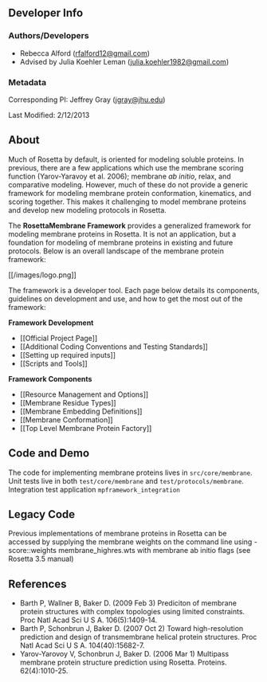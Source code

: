 ## Developer Info

### Authors/Developers
- Rebecca Alford ([rfalford12@gmail.com](rfalford12@gmail.com))
- Advised by Julia Koehler Leman ([julia.koehler1982@gmail.com](julia.koehler1982@gmail.com))

### Metadata
Corresponding PI: Jeffrey Gray ([jgray@jhu.edu](jgray@jhu.edu))

Last Modified: 2/12/2013

## About
Much of Rosetta by default, is oriented for modeling soluble proteins. In previous, there are a few applications which use the membrane scoring function (Yarov-Yaravoy et al. 2006); membrane _ab initio_, relax, and comparative modeling. However, much of these do not provide a generic framework for modeling membrane protein conformation, kinematics, and scoring together. This makes it challenging to model membrane proteins and develop new modeling protocols in Rosetta. 

The **RosettaMembrane Framework** provides a generalized framework for modeling membrane proteins in Rosetta. It is not an application, but a foundation for modeling of membrane proteins in existing and future protocols. Below is an overall landscape of the membrane protein framework: 

[[/images/logo.png]]

The framework is a developer tool. Each page below details its components, guidelines on development and use, and how to get the most out of the framework: 

**Framework Development**
- [[Official Project Page]]
- [[Additional Coding Conventions and Testing Standards]]
- [[Setting up required inputs]]
- [[Scripts and Tools]]

**Framework Components**
- [[Resource Management and Options]]
- [[Membrane Residue Types]]
- [[Membrane Embedding Definitions]]
- [[Membrane Conformation]]
- [[Top Level Membrane Protein Factory]]

## Code and Demo
The code for implementing membrane proteins lives in `src/core/membrane`. Unit tests live in both `test/core/membrane` and `test/protocols/membrane`. Integration test application `mpframework_integration`

## Legacy Code
Previous implementations of membrane proteins in Rosetta can be accessed by supplying the membrane weights on the command line using -score::weights membrane_highres.wts with membrane ab initio flags (see Rosetta 3.5 manual)

## References
* Barth P, Wallner B, Baker D. (2009 Feb 3) Prediciton of membrane protein structures with complex topologies using limited constraints. Proc Natl Acad Sci U S A. 106(5):1409-14.
* Barth P, Schonbrun J, Baker D. (2007 Oct 2) Toward high-resolution prediction and design of transmembrane helical protein structures. Proc Natl Acad Sci U S A. 104(40):15682-7.
* Yarov-Yarovoy V, Schonbrun J, Baker D. (2006 Mar 1) Multipass membrane protein structure prediction using Rosetta. Proteins. 62(4):1010-25.
